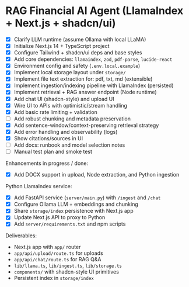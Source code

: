 # RAG Financial AI Agent (LlamaIndex + Next.js + shadcn/ui)

- [x] Clarify LLM runtime (assume Ollama with local LLaMA)
- [x] Initialize Next.js 14 + TypeScript project
- [x] Configure Tailwind + shadcn/ui deps and base styles
- [x] Add core dependencies: `llamaindex`, `zod`, `pdf-parse`, `lucide-react`
- [x] Environment config and safety (`.env.local.example`)
- [x] Implement local storage layout under `storage/`
- [x] Implement file text extraction for: pdf, txt, md (extensible)
- [x] Implement ingestion/indexing pipeline with LlamaIndex (persisted)
- [x] Implement retrieval + RAG answer endpoint (Node runtime)
- [x] Add chat UI (shadcn-style) and upload UI
- [x] Wire UI to APIs with optimistic/stream handling
 - [x] Add basic rate limiting + validation
- [ ] Add robust chunking and metadata preservation
- [x] Add sentence-window/context-preserving retrieval strategy
 - [x] Add error handling and observability (logs)
- [x] Show citations/sources in UI
- [ ] Add docs: runbook and model selection notes
- [ ] Manual test plan and smoke test

Enhancements in progress / done:
- [x] Add DOCX support in upload, Node extraction, and Python ingestion

Python LlamaIndex service:
- [x] Add FastAPI service (`server/main.py`) with `/ingest` and `/chat`
- [x] Configure Ollama LLM + embeddings and chunking
- [x] Share `storage/index` persistence with Next.js app
- [x] Update Next.js API to proxy to Python
- [x] Add `server/requirements.txt` and npm scripts

Deliverables:
- Next.js app with `app/` router
- `app/api/upload/route.ts` for uploads
- `app/api/chat/route.ts` for RAG Q&A
- `lib/llama.ts`, `lib/ingest.ts`, `lib/storage.ts`
- `components/` with shadcn-style UI primitives
- Persistent index in `storage/index`
